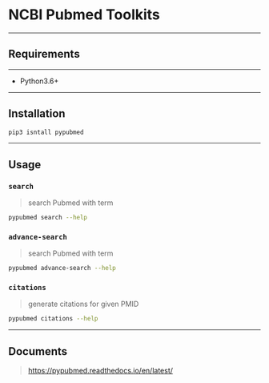 # NCBI Pubmed Toolkits
---
## Requirements
---
- Python3.6+

---
## Installation
```bash
pip3 isntall pypubmed
```

---
## Usage
### `search`
> search Pubmed with term
```bash
pypubmed search --help
```

### `advance-search`
> search Pubmed with term
```bash
pypubmed advance-search --help
```

### `citations`
> generate citations for given PMID
```bash
pypubmed citations --help
```


---
## Documents
> https://pypubmed.readthedocs.io/en/latest/

